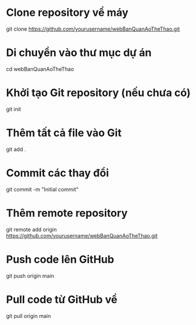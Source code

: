 # Clone repository về máy
git clone https://github.com/yourusername/webBanQuanAoTheThao.git

# Di chuyển vào thư mục dự án
cd webBanQuanAoTheThao

# Khởi tạo Git repository (nếu chưa có)
git init

# Thêm tất cả file vào Git
git add .

# Commit các thay đổi
git commit -m "Initial commit"

# Thêm remote repository
git remote add origin https://github.com/yourusername/webBanQuanAoTheThao.git

# Push code lên GitHub
git push origin main

# Pull code từ GitHub về

git pull origin main